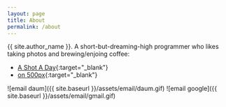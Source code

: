 ```yaml
---
layout: page
title: About
permalink: /about
---
```


{{ site.author_name }}. A short-but-dreaming-high programmer who likes taking photos and brewing/enjoing coffee:
- [A Shot A Day](http://asad.leocat.kr/){:target="_blank"}
- [on 500px](https://500px.com/entireboy){:target="_blank"}

![email daum]({{ site.baseurl }}/assets/email/daum.gif)
![email google]({{ site.baseurl }}/assets/email/gmail.gif)
